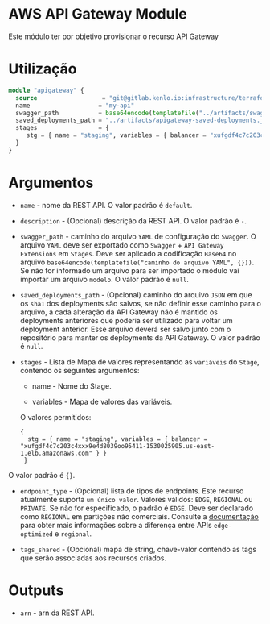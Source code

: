 # AWS API Gateway Module

Este módulo ter por objetivo provisionar o recurso API Gateway

# Utilização

```terraform
module "apigateway" {
  source                  = "git@gitlab.kenlo.io:infrastructure/terraform.git//providers/aws/apigateway/swagger"
  name                   = "my-api"
  swagger_path           = base64encode(templatefile("../artifacts/swagger.yaml", {}))
  saved_deployments_path = "../artifacts/apigateway-saved-deployments.json"
  stages                 = {
     stg = { name = "staging", variables = { balancer = "xufgdf4c7c203c4xxx9e4d8039oo95411-1530025905.us-east-1.elb.amazonaws.com" } }
  }
}
```

# Argumentos

* `name` - nome da REST API. O valor padrão é `default`.

* `description` - (Opcional) descrição da REST API. O valor padrão é `-`.

* `swagger_path` - caminho do arquivo `YAML` de configuração do `Swagger`. O arquivo `YAML` deve ser exportado como `Swagger` + `API Gateway Extensions` em `Stages`. Deve ser aplicado a codificação `Base64` no arquivo `base64encode(templatefile("caminho do arquivo YAML", {}))`. Se não for informado um arquivo para ser importado o módulo vai importar um arquivo `modelo`. O valor padrão é `null`.

* `saved_deployments_path` - (Opcional) caminho do arquivo `JSON` em que os `sha1` dos deployments são salvos, se não definir esse caminho para o arquivo, a cada alteração da API Gateway não é mantido os deployments anteriores que poderia ser utilizado para voltar um deployment anterior. Esse arquivo deverá ser salvo junto com o repositório para manter os deployments da API Gateway. O valor padrão é `null`.

* `stages` - Lista de Mapa de valores representando as `variáveis` do `Stage`, contendo os seguintes argumentos:

    * name - Nome do Stage.

    * variables - Mapa de valores das variáveis.

    O valores permitidos: 
    ```
    {
      stg = { name = "staging", variables = { balancer = "xufgdf4c7c203c4xxx9e4d8039oo95411-1530025905.us-east-1.elb.amazonaws.com" } }
     }
    ``` 
    
O valor padrão é `{}`.

* `endpoint_type` - (Opcional) lista de tipos de endpoints. Este recurso atualmente suporta `um único valor`. Valores válidos: `EDGE`, `REGIONAL` ou `PRIVATE`. Se não for especificado, o padrão é `EDGE`. Deve ser declarado como `REGIONAL` em partições não comerciais. Consulte a [documentação](https://docs.aws.amazon.com/pt_br/apigateway/latest/developerguide/create-regional-api.html) para obter mais informações sobre a diferença entre APIs `edge-optimized` e `regional`.

* `tags_shared` - (Opcional) mapa de string, chave-valor contendo as tags que serão associadas aos recursos criados.

# Outputs

* `arn` - arn da REST API.
